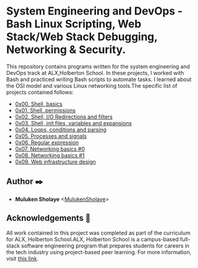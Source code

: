# System Engineering and DevOps - Bash Linux Scripting, Web Stack/Web Stack Debugging, Networking & Security.

This repository contains programs written for the system engineering and DevOps
track at ALX,Holberton School. In these projects, I worked with Bash and practiced
writing Bash scripts to automate tasks. I learned about the OSI model and
various Linux networking tools.The specific list of projects
contained follows:

* [0x00. Shell, basics](./0x00-shell_basics)
* [0x01. Shell, permissions](./0x01-shell_permissions)
* [0x02. Shell, I/O Redirections and filters](./0x02-shell_redirections)
* [0x03. Shell, init files, variables and expansions](./0x03-shell_variables_expansions)
* [0x04. Loops, conditions and parsing](./0x04-loops_conditions_and_parsing)
* [0x05. Processes and signals](./0x05-processes_and_signals)
* [0x06. Regular expression](./0x06-regular_expressions)
* [0x07. Networking basics #0](./0x07-networking_basics)
* [0x08. Networking basics #1](./0x08-networking_basics_2)
* [0x09. Web infrastructure design](./0x09-web_infrastructure_design)

## Author :black_nib:

* __Muluken Sholaye__ <[MulukenSholaye](https://github.com/MulukenSholaye)>

## Acknowledgements :pray:

All work contained in this project was completed as part of the curriculum for
ALX, Holberton School.ALX,  Holberton School is a campus-based full-stack software
engineering program that prepares students for careers in the tech industry
using project-based peer learning. For more information, visit
[this link](https://www.holbertonschool.com/).
